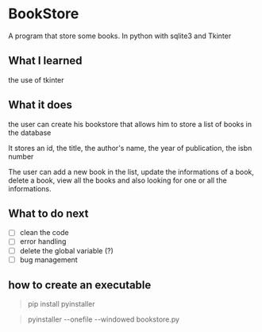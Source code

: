 # BookStore
A program that store some books. In python with sqlite3 and Tkinter

## What I learned
the use of tkinter

## What it does
the user can create his bookstore that allows him to store a list of books in the database

It stores an id, the title, the author's name, the year of publication, the isbn number

The user can add a new book in the list, update the informations of a book, delete a book, view all the books
and also looking for one or all the informations.

## What to do next
-[ ] clean the code
-[ ] error handling
-[ ] delete the global variable (?)
-[ ] bug management

## how to create an executable
>pip install pyinstaller

>pyinstaller --onefile --windowed bookstore.py
